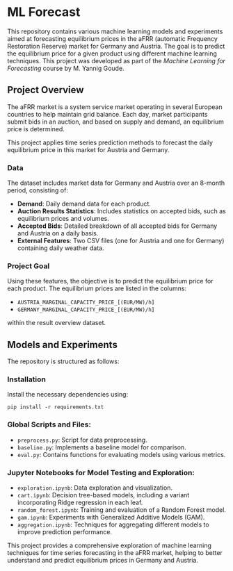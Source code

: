 # ML Forecast

This repository contains various machine learning models and experiments aimed at forecasting equilibrium prices in the aFRR (automatic Frequency Restoration Reserve) market for Germany and Austria. The goal is to predict the equilibrium price for a given product using different machine learning techniques. This project was developed as part of the *Machine Learning for Forecasting* course by M. Yannig Goude.

## Project Overview

The aFRR market is a system service market operating in several European countries to help maintain grid balance. Each day, market participants submit bids in an auction, and based on supply and demand, an equilibrium price is determined.

This project applies time series prediction methods to forecast the daily equilibrium price in this market for Austria and Germany.

### Data

The dataset includes market data for Germany and Austria over an 8-month period, consisting of:
- **Demand**: Daily demand data for each product.
- **Auction Results Statistics**: Includes statistics on accepted bids, such as equilibrium prices and volumes.
- **Accepted Bids**: Detailed breakdown of all accepted bids for Germany and Austria on a daily basis.
- **External Features**: Two CSV files (one for Austria and one for Germany) containing daily weather data.

### Project Goal

Using these features, the objective is to predict the equilibrium price for each product. The equilibrium prices are listed in the columns:
- `AUSTRIA_MARGINAL_CAPACITY_PRICE_[(EUR/MW)/h]`
- `GERMANY_MARGINAL_CAPACITY_PRICE_[(EUR/MW)/h]`

within the result overview dataset.

## Models and Experiments

The repository is structured as follows:

### Installation
Install the necessary dependencies using:
  ```
  pip install -r requirements.txt
  ```

### Global Scripts and Files:
- `preprocess.py`: Script for data preprocessing.
- `baseline.py`: Implements a baseline model for comparison.
- `eval.py`: Contains functions for evaluating models using various metrics.


### Jupyter Notebooks for Model Testing and Exploration:
- `exploration.ipynb`: Data exploration and visualization.
- `cart.ipynb`: Decision tree-based models, including a variant incorporating Ridge regression in each leaf.
- `random_forest.ipynb`: Training and evaluation of a Random Forest model.
- `gam.ipynb`: Experiments with Generalized Additive Models (GAM).
- `aggregation.ipynb`: Techniques for aggregating different models to improve prediction performance.

This project provides a comprehensive exploration of machine learning techniques for time series forecasting in the aFRR market, helping to better understand and predict equilibrium prices in Germany and Austria.

